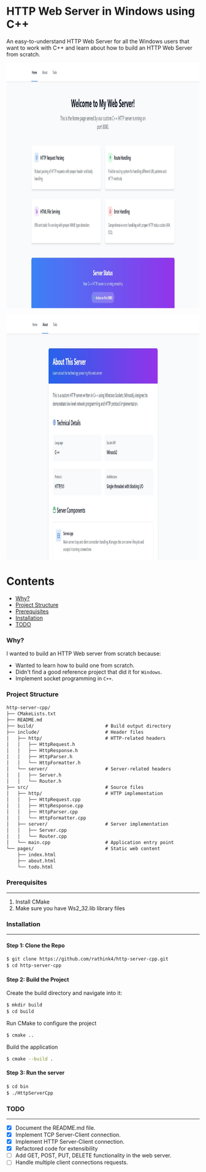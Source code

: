 # HTTP Web Server in Windows using C++

An easy-to-understand HTTP Web Server for all the Windows users that want to work with C++ and learn about how to build an HTTP Web Server from scratch.


<div align="center">
    <img height=640 width=1280 align="center" src="/images/home.JPG">
    <br><br>
    <img height=640 width=1280 align="center" src="/images/about.JPG">
</div>


# Contents

- [Why?](#why)
- [Project Structure](#project-structure)
- [Prerequisites](#prerequisites)
- [Installation](#installation)
- [TODO](#todo)

### Why?

I wanted to build an HTTP Web server from scratch because:

- Wanted to learn how to build one from scratch.
- Didn't find a good reference project that did it for `Windows`.
- Implement socket programming in `C++`.


### Project Structure
```shell
http-server-cpp/
├── CMakeLists.txt
├── README.md
├── build/                          # Build output directory
├── include/                        # Header files
│   ├── http/                       # HTTP-related headers
│   │   ├── HttpRequest.h
│   │   ├── HttpResponse.h
│   │   ├── HttpParser.h
│   │   └── HttpFormatter.h
│   └── server/                     # Server-related headers
│   │   ├── Server.h
│   │   └── Router.h
├── src/                            # Source files
│   ├── http/                       # HTTP implementation
│   │   ├── HttpRequest.cpp
│   │   ├── HttpResponse.cpp
│   │   ├── HttpParser.cpp
│   │   └── HttpFormatter.cpp
│   ├── server/                     # Server implementation
│   │   ├── Server.cpp
│   │   └── Router.cpp
│   └── main.cpp                    # Application entry point
└── pages/                          # Static web content
    ├── index.html
    ├── about.html
    └── todo.html
```

### Prerequisites

---

1. Install CMake
2. Make sure you have Ws2_32.lib library files



### Installation

---

#### Step 1: Clone the Repo

```bash
$ git clone https://github.com/rathink4/http-server-cpp.git
$ cd http-server-cpp

```

#### Step 2: Build the Project

Create the build directory and navigate into it:

```bash
$ mkdir build
$ cd build

```

Run CMake to configure the project

```bash
$ cmake ..

```

Build the application

```bash
$ cmake --build .

```

#### Step 3: Run the server

```bash
$ cd bin
$ ./HttpServerCpp

```

### TODO

---

- [x] Document the README.md file.
- [x] Implement TCP Server-Client connection.
- [x] Implement HTTP Server-Client connection.
- [x] Refactored code for extensibility
- [ ] Add GET, POST, PUT, DELETE functionality in the web server.
- [ ] Handle multiple client connections requests.